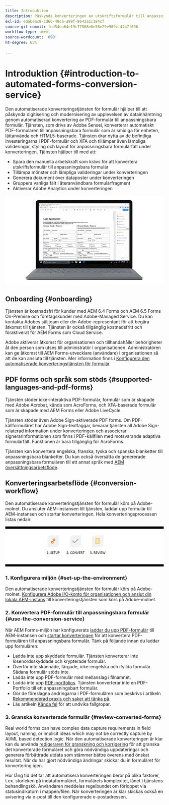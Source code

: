 ```yaml
---
title: Introduktion
description: Påskynda konverteringen av utskriftsformulär till anpassningsbara formulär
exl-id: edabeac8-cd66-48ca-a99f-9643a1c184cf
source-git-commit: fed54ea64e19c77868e8e58e29e909cf4447f696
workflow-type: tm+mt
source-wordcount: '690'
ht-degree: 65%

---
```


# Introduktion {#introduction-to-automated-forms-conversion-service}

Den automatiserade konverteringstjänsten för formulär hjälper till att påskynda digitisering och modernisering av upplevelsen av datainhämtning genom automatiserad konvertering av PDF-formulär till anpassningsbara formulär. Tjänsten, som drivs av Adobe Sensei, konverterar automatiskt PDF-formulären till anpassningsbara formulär som är smidiga för enheten, lättanvända och HTML5-baserade. Tjänsten drar nytta av de befintliga investeringarna i PDF-formulär och XFA och tillämpar även lämpliga valideringar, styling och layout för anpassningsbara formulärfält under konverteringen. Tjänsten hjälper till med att:

* Spara den manuella arbetskraft som krävs för att konvertera utskriftsformulär till anpassningsbara formulär
* Tillämpa mönster och lämpliga valideringar under konverteringen
* Generera dokument över dataposter under konverteringen
* Gruppera vanliga fält i återanvändbara formulärfragment
* Aktiverar Adobe Analytics under konverteringen

![Det är enkelt. Du ger oss källformulären och överlåter allt till oss. Vi erbjuder vackra, anpassningsbara formulär. Du kan alltid finslipa resultatet. ](assets/pdf-to-adaptive-form-gitx50.gif)

## Onboarding {#onboarding}

Tjänsten är kostnadsfri för kunder med AEM 6.4 Forms och AEM 6.5 Forms On-Premise och företagskunder med Adobe-Managed Service. Du kan kontakta Adobes säljteam eller din Adobe-representant för att begära åtkomst till tjänsten. Tjänsten är också tillgänglig kostnadsfritt och föraktiverat för AEM Forms som Cloud Service.

Adobe aktiverar åtkomst för organisationen och tillhandahåller behörigheter åt den person som utses till administratör i organisationen. Administratören kan ge åtkomst till AEM Forms-utvecklare (användare) i organisationen så att de kan ansluta till tjänsten. Mer information finns i [Konfigurera den automatiserade konverteringstjänsten för formulär](configure-service.md).

## PDF forms och språk som stöds {#supported-languages-and-pdf-forms}

Tjänsten stöder icke-interaktiva PDF-formulär, formulär som är skapade med Adobe Acrobat, kända som AcroForms, och XFA-baserade formulär som är skapade med AEM Forms eller Adobe LiveCycle.

Tjänsten stöder även Adobe Sign-aktiverade PDF forms. Om PDF-källformuläret har Adobe Sign-texttaggar, bevarar tjänsten all Adobe Sign-relaterad information under konverteringen och associerar signerarinformationen som finns i PDF-källfilen med motsvarande adaptiva formulärfält. Funktionen är bara tillgänglig för AcroForms.

Tjänsten kan konvertera engelska, franska, tyska och spanska blanketter till anpassningsbara blanketter. Du kan också översätta de genererade anpassningsbara formulären till ett annat språk med [AEM översättningsarbetsflöde](https://helpx.adobe.com/experience-manager/6-5/forms/using/using-aem-translation-workflow-to-localize-adaptive-forms.html).

## Konverteringsarbetsflöde  {#conversion-workflow}

Den automatiserade konverteringstjänsten för formulär körs på Adobe-molnet. Du ansluter AEM-instansen till tjänsten, laddar upp formulär till AEM-instansen och startar konverteringen. Hela konverteringsprocessen listas nedan:

![Arbetsflöde](assets/conversion-workflow.png)

### 1. Konfigurera miljön {#set-up-the-environment}

Den automatiserade konverteringstjänsten för formulär körs på Adobe-molnet. [Konfigurera Adobe I/O-konto för organisationen och anslut din lokala AEM-instans](configure-service.md) till konverteringstjänsten som körs på Adobe-molnet.

### 2. Konvertera PDF-formulär till anpassningsbara formulär {#use-the-conversion-service}

När AEM Forms-miljön har konfigurerats [laddar du upp PDF-formulär](convert-existing-forms-to-adaptive-forms.md) till AEM-instansen och [startar konverteringen](convert-existing-forms-to-adaptive-forms.md#run-the-conversion) för att konvertera PDF-formulären till anpassningsbara formulär. Tänk på följande innan du laddar upp formulären:

* Ladda inte upp skyddade formulär. Tjänsten konverterar inte lösenordsskyddade och krypterade formulär.
* Överför inte skannade, färgade, icke-engelska och ifyllda formulär. Sådana formulär stöds inte.
* Ladda inte upp PDF-formulär med mellanslag i filnamnet.
* Ladda inte upp [PDF-portfolios](https://helpx.adobe.com/acrobat/using/overview-pdf-portfolios.html). Tjänsten konverterar inte en PDF-Portfolio till ett anpassningsbart formulär.
* Gör de föreslagna ändringarna i PDF-formulären som beskrivs i artikeln [Rekommenderad praxis och saker att tänka på](styles-and-pattern-considerations-and-best-practices.md).
* Läs artikeln [Kända fel](known-issues.md) för att undvika fallgropar.

### 3. Granska konverterade formulär {#review-converted-forms}

Real world forms can have complex data capture requirements in field layout, naming, or implicit ideas which may not be correctly capture by AI/ML based detection logic. När den automatiserade konverteringen är klar kan du använda [redigeraren för granskning och korrigering](review-correct-ui-edited.md) för att granska det konverterade formuläret och göra nödvändiga uppdateringar och generera förbättrade utdata som stämmer bättre överens med önskat resultat. När du har gjort nödvändiga ändringar skickar du in formuläret för konvertering igen.

Hur lång tid det tar att automatisera konverteringen beror på olika faktorer, t.ex. storleken på indataformuläret, formulärets komplexitet, lånet i tjänstens behandlingskö. Användaren meddelas regelbundet om förloppet via statusindikatorn i mappen/filen. När konverteringen är klar skickas också en avisering via e-post till den konfigurerade e-postadressen.
